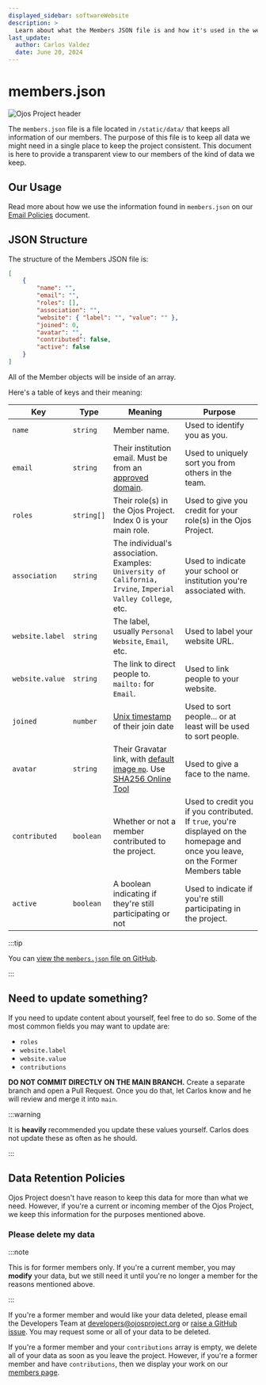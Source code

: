 ```yaml
---
displayed_sidebar: softwareWebsite
description: >
  Learn about what the Members JSON file is and how it's used in the website.
last_update:
  author: Carlos Valdez
  date: June 20, 2024
---
```


# members.json

<!-- markdownlint-disable MD010 -->

![Ojos Project header](@site/static/images/header.png)

The `members.json` file is a file located in `/static/data/` that keeps all
information of our members. The purpose of this file is to keep all data we
might need in a single place to keep the project consistent. This document is
here to provide a transparent view to our members of the kind of data we keep.

## Our Usage

Read more about how we use the information found in `members.json` on our
[Email Policies](/docs/policies/email) document.

## JSON Structure

The structure of the Members JSON file is:

```json
[
	{
		"name": "",
		"email": "",
		"roles": [],
		"association": "",
		"website": { "label": "", "value": "" },
		"joined": 0,
		"avatar": "",
		"contributed": false,
		"active": false
	}
]
```

All of the Member objects will be inside of an array.

Here's a table of keys and their meaning:

| Key             | Type       | Meaning                                                                                                                                                                              | Purpose                                                                                                                            |
| --------------- | ---------- | ------------------------------------------------------------------------------------------------------------------------------------------------------------------------------------ | ---------------------------------------------------------------------------------------------------------------------------------- |
| `name`          | `string`   | Member name.                                                                                                                                                                         | Used to identify you as you.                                                                                                       |
| `email`         | `string`   | Their institution email. Must be from an [approved domain](/docs/policies/email).                                                                                                    | Used to uniquely sort you from others in the team.                                                                                 |
| `roles`         | `string[]` | Their role(s) in the Ojos Project. Index 0 is your main role.                                                                                                                        | Used to give you credit for your role(s) in the Ojos Project.                                                                      |
| `association`   | `string`   | The individual's association. Examples: `University of California, Irvine`, `Imperial Valley College`, etc.                                                                          | Used to indicate your school or institution you're associated with.                                                                |
| `website.label` | `string`   | The label, usually `Personal Website`, `Email`, etc.                                                                                                                                 | Used to label your website URL.                                                                                                    |
| `website.value` | `string`   | The link to direct people to. `mailto:` for `Email`.                                                                                                                                 | Used to link people to your website.                                                                                               |
| `joined`        | `number`   | [Unix timestamp](https://www.unixtimestamp.com/) of their join date                                                                                                                  | Used to sort people... or at least will be used to sort people.                                                                    |
| `avatar`        | `string`   | Their Gravatar link, with [default image `mp`](https://docs.gravatar.com/general/images/#default-image). Use [SHA256 Online Tool](https://emn178.github.io/online-tools/sha256.html) | Used to give a face to the name.                                                                                                   |
| `contributed`   | `boolean`  | Whether or not a member contributed to the project.                                                                                                                                  | Used to credit you if you contributed. If `true`, you're displayed on the homepage and once you leave, on the Former Members table |
| `active`        | `boolean`  | A boolean indicating if they're still participating or not                                                                                                                           | Used to indicate if you're still participating in the project.                                                                     |

:::tip

You can
[view the `members.json` file on GitHub](https://github.com/ojosproject/website/blob/main/static/data/members.json).

:::

## Need to update something?

If you need to update content about yourself, feel free to do so. Some of the
most common fields you may want to update are:

- `roles`
- `website.label`
- `website.value`
- `contributions`

**DO NOT COMMIT DIRECTLY ON THE MAIN BRANCH.** Create a separate branch and
open a Pull Request. Once you do that, let Carlos know and he will review and
merge it into `main`.

:::warning

It is **heavily** recommended you update these values yourself. Carlos does not
update these as often as he should.

:::

## Data Retention Policies

Ojos Project doesn't have reason to keep this data for more than what we need.
However, if you're a current or incoming member of the Ojos Project, we keep
this information for the purposes mentioned above.

### Please delete my data

:::note

This is for former members only. If you're a current member, you may **modify**
your data, but we still need it until you're no longer a member for the reasons
mentioned above.

:::

If you're a former member and would like your data deleted, please email the
Developers Team at <developers@ojosproject.org> or
[raise a GitHub issue](https://github.com/ojosproject/website/issues/new/choose/).
You may request some or all of your data to be deleted.

If you're a former member and your `contributions` array is empty, we delete
all of your data as soon as you leave the project. However, if you're a former
member and have `contributions`, then we display your work on our [members
page](/docs/members/).
